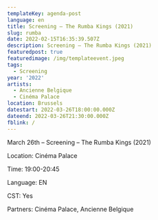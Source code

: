 ```yaml
---
templateKey: agenda-post
language: en
title: Screening – The Rumba Kings (2021)
slug: rumba
date: 2022-02-15T16:35:39.507Z
description: Screening – The Rumba Kings (2021)
featuredpost: true
featuredimage: /img/templateevent.jpeg
tags:
  - Screening
year: '2022'
artists:
  - Ancienne Belgique
  - Cinéma Palace
location: Brussels
datestart: 2022-03-26T18:00:00.000Z
dateend: 2022-03-26T21:30:00.000Z
fblink: /
---
```


March 26th – Screening – The Rumba Kings (2021)

Location: Cinéma Palace

Time: 19:00-20:45

Language: EN

CST: Yes


Partners: Cinéma Palace, Ancienne Belgique
